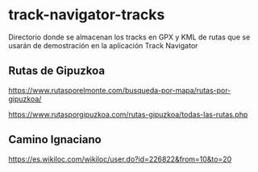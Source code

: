 # track-navigator-tracks
Directorio donde se almacenan los tracks en GPX y KML de rutas que se usarán de demostración en la aplicación Track Navigator

## Rutas de Gipuzkoa

https://www.rutasporelmonte.com/busqueda-por-mapa/rutas-por-gipuzkoa/

https://www.rutasporgipuzkoa.com/rutas-gipuzkoa/todas-las-rutas.php

## Camino Ignaciano

https://es.wikiloc.com/wikiloc/user.do?id=226822&from=10&to=20
